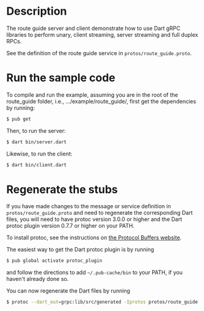 # Description
The route guide server and client demonstrate how to use Dart gRPC libraries to
perform unary, client streaming, server streaming and full duplex RPCs.

See the definition of the route guide service in `protos/route_guide.proto`.

# Run the sample code
To compile and run the example, assuming you are in the root of the route_guide
folder, i.e., .../example/route_guide/, first get the dependencies by running:

```sh
$ pub get
```

Then, to run the server:

```sh
$ dart bin/server.dart
```

Likewise, to run the client:

```sh
$ dart bin/client.dart
```

# Regenerate the stubs

If you have made changes to the message or service definition in
`protos/route_guide.proto` and need to regenerate the corresponding Dart files,
you will need to have protoc version 3.0.0 or higher and the Dart protoc plugin
version 0.7.7 or higher on your PATH.

To install protoc, see the instructions on
[the Protocol Buffers website](https://developers.google.com/protocol-buffers/).

The easiest way to get the Dart protoc plugin is by running

```sh
$ pub global activate protoc_plugin
```

and follow the directions to add `~/.pub-cache/bin` to your PATH, if you haven't
already done so.

You can now regenerate the Dart files by running

```sh
$ protoc --dart_out=grpc:lib/src/generated -Iprotos protos/route_guide.proto
```
